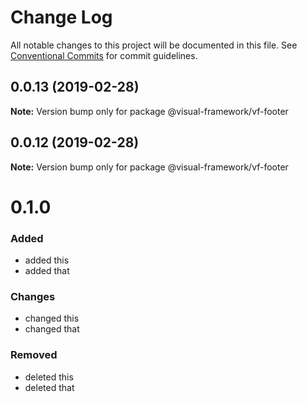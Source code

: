 # Change Log

All notable changes to this project will be documented in this file.
See [Conventional Commits](https://conventionalcommits.org) for commit guidelines.

## 0.0.13 (2019-02-28)

**Note:** Version bump only for package @visual-framework/vf-footer





## 0.0.12 (2019-02-28)

**Note:** Version bump only for package @visual-framework/vf-footer





# 0.1.0

### Added
- added this
- added that

### Changes

- changed this
- changed that

### Removed

- deleted this
- deleted that
